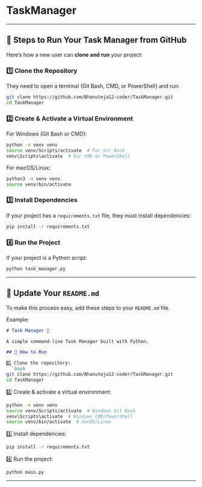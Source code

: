 # TaskManager

---

## **🔹 Steps to Run Your Task Manager from GitHub**
Here’s how a new user can **clone and run** your project:

### **1️⃣ Clone the Repository**  
They need to open a terminal (Git Bash, CMD, or PowerShell) and run:  
```bash
git clone https://github.com/Bhanuteja12-coder/TaskManager.git
cd TaskManager
```

### **2️⃣ Create & Activate a Virtual Environment**  
For Windows (Git Bash or CMD):  
```bash
python -m venv venv
source venv/Scripts/activate  # For Git Bash
venv\Scripts\activate  # For CMD or PowerShell
```

For macOS/Linux:  
```bash
python3 -m venv venv
source venv/bin/activate
```

### **3️⃣ Install Dependencies**  
If your project has a `requirements.txt` file, they must install dependencies:  
```bash
pip install -r requirements.txt
```

### **4️⃣ Run the Project**  
If your project is a Python script:  
```bash
python task_manager.py
```

---

## **🔹 Update Your `README.md`**
To make this process easy, add these steps to your `README.md` file.  

Example:
```md
# Task Manager 📝

A simple command-line Task Manager built with Python.

## 🚀 How to Run

1️⃣ Clone the repository:
```bash
git clone https://github.com/Bhanuteja12-coder/TaskManager.git
cd TaskManager
```
2️⃣ Create & activate a virtual environment:
```bash
python -m venv venv
source venv/Scripts/activate  # Windows Git Bash
venv\Scripts\activate  # Windows CMD/PowerShell
source venv/bin/activate  # macOS/Linux
```
3️⃣ Install dependencies:
```bash
pip install -r requirements.txt
```
4️⃣ Run the project:
```bash
python main.py
```

---

